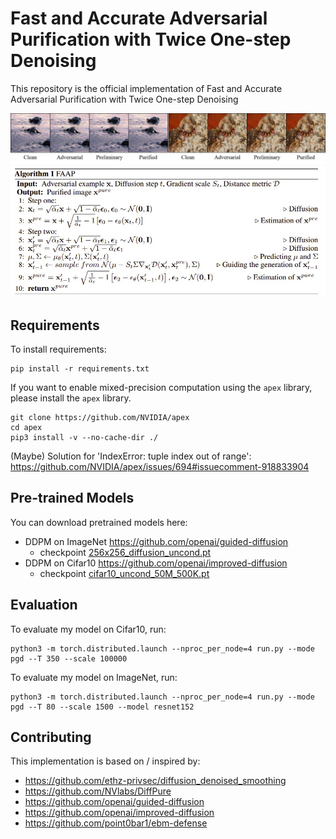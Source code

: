 # Fast and Accurate Adversarial Purification with Twice One-step Denoising

This repository is the official implementation of Fast and Accurate Adversarial Purification with Twice One-step Denoising

![sample](./fig1.png)
![algorithm](./FAAP.jpg)

## Requirements

To install requirements:

```setup
pip install -r requirements.txt
```

If you want to enable mixed-precision computation using the `apex` library, please install the `apex` library.

```
git clone https://github.com/NVIDIA/apex
cd apex
pip3 install -v --no-cache-dir ./
```

(Maybe) Solution for 'IndexError: tuple index out of range':
https://github.com/NVIDIA/apex/issues/694#issuecomment-918833904


## Pre-trained Models

You can download pretrained models here:
- DDPM on ImageNet https://github.com/openai/guided-diffusion
  - checkpoint [256x256_diffusion_uncond.pt](https://openaipublic.blob.core.windows.net/diffusion/jul-2021/256x256_diffusion_uncond.pt)
- DDPM on Cifar10 https://github.com/openai/improved-diffusion
  - checkpoint [cifar10_uncond_50M_500K.pt](https://openaipublic.blob.core.windows.net/diffusion/march-2021/cifar10_uncond_50M_500K.pt)


## Evaluation

To evaluate my model on Cifar10, run:

```
python3 -m torch.distributed.launch --nproc_per_node=4 run.py --mode pgd --T 350 --scale 100000
```

To evaluate my model on ImageNet, run:

```
python3 -m torch.distributed.launch --nproc_per_node=4 run.py --mode pgd --T 80 --scale 1500 --model resnet152
```

## Contributing
This implementation is based on / inspired by:

- https://github.com/ethz-privsec/diffusion_denoised_smoothing
- https://github.com/NVlabs/DiffPure
- https://github.com/openai/guided-diffusion
- https://github.com/openai/improved-diffusion
- https://github.com/point0bar1/ebm-defense